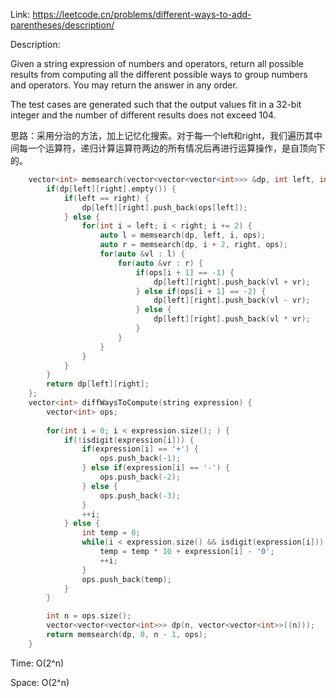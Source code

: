 Link: https://leetcode.cn/problems/different-ways-to-add-parentheses/description/

Description: 

Given a string expression of numbers and operators, return all possible results from computing all the different possible ways to group numbers and operators. You may return the answer in any order.

The test cases are generated such that the output values fit in a 32-bit integer and the number of different results does not exceed 104.

思路：采用分治的方法，加上记忆化搜索。对于每一个left和right，我们遍历其中间每一个运算符，递归计算运算符两边的所有情况后再进行运算操作，是自顶向下的。

```c++
    vector<int> memsearch(vector<vector<vector<int>>> &dp, int left, int right, vector<int> ops) {
        if(dp[left][right].empty()) {
            if(left == right) {
                dp[left][right].push_back(ops[left]);
            } else {
                for(int i = left; i < right; i += 2) {
                    auto l = memsearch(dp, left, i, ops);
                    auto r = memsearch(dp, i + 2, right, ops);
                    for(auto &vl : l) {
                        for(auto &vr : r) {
                            if(ops[i + 1] == -1) {
                                dp[left][right].push_back(vl + vr);
                            } else if(ops[i + 1] == -2) {
                                dp[left][right].push_back(vl - vr);
                            } else {
                                dp[left][right].push_back(vl * vr);
                            }
                        }
                    }
                }
            }
        }
        return dp[left][right];
    };
    vector<int> diffWaysToCompute(string expression) {
        vector<int> ops;
        
        for(int i = 0; i < expression.size(); ) {
            if(!isdigit(expression[i])) {
                if(expression[i] == '+') {
                    ops.push_back(-1);
                } else if(expression[i] == '-') {
                    ops.push_back(-2);
                } else {
                    ops.push_back(-3);
                }
                ++i;
            } else {
                int temp = 0;
                while(i < expression.size() && isdigit(expression[i])) {
                    temp = temp * 10 + expression[i] - '0';
                    ++i;
                }
                ops.push_back(temp);
            }
        }

        int n = ops.size();
        vector<vector<vector<int>>> dp(n, vector<vector<int>>((n)));
        return memsearch(dp, 0, n - 1, ops);
    }
```

Time: O(2^n)

Space: O(2^n)

